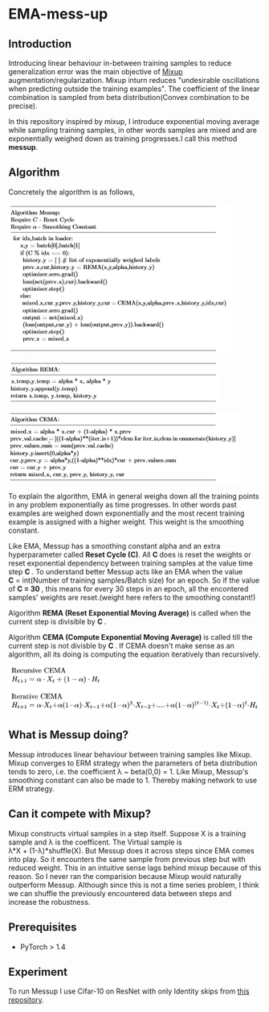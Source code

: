 # EMA-mess-up

## Introduction
Introducing linear behaviour in-between training samples to reduce generalization error was the main objective of <a href = 'https://arxiv.org/pdf/1710.09412.pdf'>Mixup <a/> augmentation/regularization. Mixup inturn reduces "undesirable oscillations when predicting outside the training examples". The coefficient of the linear combination is sampled from beta distribution(Convex combination to be precise). 

In this repository inspired by mixup, I introduce exponential moving average while sampling training samples, in other words samples are mixed and are exponentially weighed down as training progresses.I call this method <b>messup</b>.

## Algorithm
Concretely the algorithm is as follows,

![alt-text-1](images/MessupAlgorithm.PNG "i1")

![alt-text-2](images/RemaAlgorithm.png "i2")

![alt-text-3](images/CemaAlgorithm.png "i3")

To explain the algorithm, EMA in general weighs down all the training points in any problem exponentially as time progresses. In other words past examples are weighed down exponentially and the most recent training example is assigned with a higher weight. This weight is the smoothing constant.

Like EMA, Messup has a smoothing constant alpha and an extra hyperparameter called <b>Reset Cycle (C)</b>. All <b> C </b> does is reset the weights or reset exponential dependency between training samples at the value time step <b> C </b>. To understand better Messup acts like an EMA when the value <br> <b>C</b> = int(Number of training samples/Batch size) for an epoch. So if the value of <b> C = 30 </b>, this means for every 30 steps in an epoch, all the encontered samples' weights are reset.(weight here refers to the smoothing constant!) 

Algorithm <b> REMA (Reset Exponential Moving Average) </b> is called when the current step is divisible by <b> C </b>.

Algorithm <b> CEMA (Compute Exponential Moving Average) </b> is called till the current step is not divisble by <b> C </b>. If CEMA doesn't make sense as an algorithm, all its doing is computing the equation iteratively than recursively.

![alt-text-4](images/RecIter.PNG "i4")

## What is Messup doing?

Messup introduces linear behaviour between training samples like Mixup. Mixup converges to ERM strategy when the parameters of beta distribution tends to zero, i.e. the coefficient λ ~ beta(0,0) = 1. Like Mixup, Messup's smoothing constant can also be made to 1. Thereby making network to use ERM strategy.

## Can it compete with Mixup?

Mixup constructs virtual samples in a step itself. Suppose X is a training sample and λ is the coefficent. The Virtual sample is <br>
λ\*X + (1-λ)\*shuffle(X). But Messup does it across steps since EMA comes into play. So it encounters the same sample from previous step but with reduced weight. This in an intuitive sense lags behind mixup because of this reason. So I never ran the comparision because Mixup would naturally outperform Messup. Although since this is not a time series problem, I think we can shuffle the previously encountered data between steps and increase the robustness.

## Prerequisites

- PyTorch > 1.4

## Experiment

To run Messup I use Cifar-10 on ResNet with only Identity skips from <a href = "https://github.com/kuangliu/pytorch-cifar">this repository</a>.<br>
